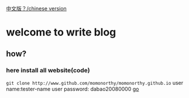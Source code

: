 [中文版？/chinese version](https://github.com/momoNorthy/blogs/blob/master/readchuinese.md)
# welcome to write blog
## how?
### here install all website(code)
`git clone http://www.github.com/momonorthy/momonorthy.github.io`
user name:tester-name
user password: dabao20080000
[go]( https://github.com/tester-name/momonorthy.github.com/tree/%E5%8D%9A%E5%AE%A2)

